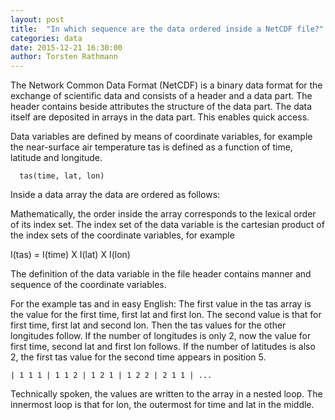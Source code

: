 ```yaml
---
layout: post
title:  "In which sequence are the data ordered inside a NetCDF file?"
categories: data
date: 2015-12-21 16:30:00
author: Torsten Rathmann
---
```


The Network Common Data Format (NetCDF) is a binary data format for the exchange of scientific data and consists of a header and a data part. The header contains beside attributes the structure of the data part. The data itself are deposited in arrays in the data part. This enables quick access.

Data variables are defined by means of coordinate variables, for example the near-surface air temperature tas is defined as a function of time, latitude and longitude.

      tas(time, lat, lon)

Inside a data array the data are ordered as follows:

Mathematically, the order inside the array corresponds to the lexical order of its index set. The index set of the data variable is the cartesian product of the index sets of the coordinate variables, for example

I(tas) = I(time) X I(lat) X I(lon)

The definition of the data variable in the file header contains manner and sequence of the coordinate variables.

For the example tas and in easy English: The first value in the tas array is the value for the first time, first lat and first lon. The second value is that for first time, first lat and second lon. Then the tas values for the other longitudes follow. If the number of longitudes is only 2, now the value for first time, second lat and first lon follows. If the number of latitudes is also 2, the first tas value for the second time appears in position 5.

```
| 1 1 1 | 1 1 2 | 1 2 1 | 1 2 2 | 2 1 1 | ...
```

Technically spoken, the values are written to the array in a nested loop. The innermost loop is that for lon, the outermost for time and lat in the middle.
